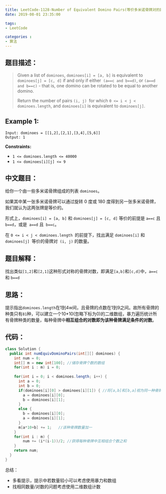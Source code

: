```yaml
---
title: LeetCode-1128-Number of Equivalent Domino Pairs(等价多米诺骨牌对的数量)
date: 2019-08-01 23:35:00

tags:
- LeetCode

categories :
- 算法
---
```


## 题目描述：

> Given a list of `dominoes`, `dominoes[i] = [a, b]` is equivalent to `dominoes[j] = [c, d]` if and only if either` (a==c and b==d)`, or `(a==d and b==c)` - that is, one domino can be rotated to be equal to another domino.
>
> Return the number of pairs `(i, j) `for which `0 <= i < j < dominoes.length`, and `dominoes[i]` is equivalent to `dominoes[j]`.

## **Example 1:**

```
Input: dominoes = [[1,2],[2,1],[3,4],[5,6]]
Output: 1
```

**Constraints:**

- `1 <= dominoes.length <= 40000`
- `1 <= dominoes[i][j] <= 9`

## 中文题目：

给你一个由一些多米诺骨牌组成的列表 `dominoes`。

如果其中某一张多米诺骨牌可以通过旋转 0 度或 180 度得到另一张多米诺骨牌，我们就认为这两张牌是等价的。

形式上，`dominoes[i] = [a, b]` 和 `dominoes[j] = [c, d]` 等价的前提是 `a==c` 且 `b==d`，或是` a==d` 且` b==c`。

在 `0 <= i < j < dominoes.length `的前提下，找出满足 `dominoes[i]` 和 `dominoes[j] `等价的骨牌对` (i, j)` 的数量。



## 题目解释：

找出类似`[1,2]`和`[2,1]`这种形式对称的骨牌对数，即满足`[a,b]`和`[c,d]`中，`a==c`和 `b==d`

## 思路：

提示指出`dominoes.length`在1到4w间，且骨牌的点数在1到9之间。故所有骨牌的种类只有`81`种，可以建立一个10*10(忽略下标为0)的二维数组，暴力遍历统计所有骨牌种类的数量，每种骨牌中**相互组合的对数即为该种骨牌满足条件的对数**。

## 代码：

```java
class Solution {
  public int numEquivDominoPairs(int[][] dominoes) {
    int num = 0;
    int[] m = new int[100];	//储存骨牌个数的数组
    for(int i : m) i = 0;
    
    for(int i = 0; i < dominoes.length; i++) {
      int a = 0;
      int b = 0;
      if(dominoes[i][0] > dominoes[i][1]) {	//将[a,b]和[b,a]视为同一种骨牌。
        a = dominoes[i][0];	
        b = dominoes[i][1];
      }
      else {
        b = dominoes[i][0];
        a = dominoes[i][1];
      }
      m[a*10+b] += 1;	//该种骨牌数量加一
    }
    for(int i : m) {
        num += (i*(i-1))/2;	//获得每种骨牌中互相组合个数之和
    }
    return num;
  }
}
```



总结：

- 多看提示，提示中若数量较小可以考虑使用暴力和数组
- 找相同数量/对数的问题考虑使用二维数组计数